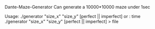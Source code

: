Dante-Maze-Generator
Can generate a 10000*10000 maze under 1sec

Usage:
    ./generator "size_x" "size_y" [perfect || imperfect]
    or :
    time ./generator "size_x" "size_y" [perfect || imperfect] > file
